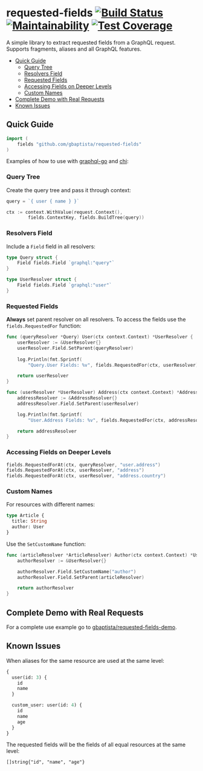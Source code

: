 # requested-fields [![Build Status](https://travis-ci.org/gbaptista/requested-fields.svg?branch=master)](https://travis-ci.org/gbaptista/requested-fields) [![Maintainability](https://api.codeclimate.com/v1/badges/23ed3e32ab6688c28f6e/maintainability)](https://codeclimate.com/github/gbaptista/requested-fields/maintainability) [![Test Coverage](https://api.codeclimate.com/v1/badges/23ed3e32ab6688c28f6e/test_coverage)](https://codeclimate.com/github/gbaptista/requested-fields/test_coverage)

A simple library to extract requested fields from a GraphQL request. Supports fragments, aliases and all GraphQL features.

- [Quick Guide](#quick-guide)
  - [Query Tree](#query-tree)
  - [Resolvers Field](#resolvers-field)
  - [Requested Fields](#requested-fields)
  - [Accessing Fields on Deeper Levels](#accessing-fields-on-deeper-levels)
  - [Custom Names](#custom-names)
- [Complete Demo with Real Requests](#complete-demo-with-real-requests)
- [Known Issues](#known-issues)

## Quick Guide

```go
import (
	fields "github.com/gbaptista/requested-fields"
)
```

Examples of how to use with [graphql-go](https://github.com/graph-gophers/graphql-go) and [chi](https://github.com/go-chi/chi):

### Query Tree

Create the query tree and pass it through context:

```go
query = `{ user { name } }`

ctx := context.WithValue(request.Context(),
		fields.ContextKey, fields.BuildTree(query))
```

### Resolvers Field

Include a `Field` field in all resolvers:
```go
type Query struct {
	Field fields.Field `graphql:"query"`
}

type UserResolver struct {
	Field fields.Field `graphql:"user"`
}
```

### Requested Fields
**Always** set parent resolver on all resolvers. To access the fields use the `fields.RequestedFor` function:
```go
func (queryResolver *Query) User(ctx context.Context) *UserResolver {
	userResolver := &UserResolver{}
	userResolver.Field.SetParent(queryResolver)
  
	log.Println(fmt.Sprintf(
		"Query.User Fields: %v", fields.RequestedFor(ctx, userResolver)))

	return userResolver
}

func (userResolver *UserResolver) Address(ctx context.Context) *AddressResolver {
	addressResolver := &AddressResolver{}
	addressResolver.Field.SetParent(userResolver)

	log.Println(fmt.Sprintf(
		"User.Address Fields: %v", fields.RequestedFor(ctx, addressResolver)))

	return addressResolver
}
```

### Accessing Fields on Deeper Levels
```go
fields.RequestedForAt(ctx, queryResolver, "user.address")
fields.RequestedForAt(ctx, userResolver, "address")
fields.RequestedForAt(ctx, userResolver, "address.country")
```

### Custom Names
For resources with different names:
```graphql
type Article {
  title: String
  author: User
}
```

Use the `SetCustomName` function:
```go
func (articleResolver *ArticleResolver) Author(ctx context.Context) *UserResolver {
	authorResolver := &UserResolver{}

	authorResolver.Field.SetCustomName("author")
	authorResolver.Field.SetParent(articleResolver)

	return authorResolver
}
```

## Complete Demo with Real Requests

For a complete use example go to [gbaptista/requested-fields-demo](https://github.com/gbaptista/requested-fields-demo).

## Known Issues

When aliases for the same resource are used at the same level:
```graphql
{
  user(id: 3) {
    id
    name
  }

  custom_user: user(id: 4) {
    id
    name
    age
  }
}
```

The requested fields will be the fields of all equal resources at the same level:
```golang
[]string{"id", "name", "age"}
```
